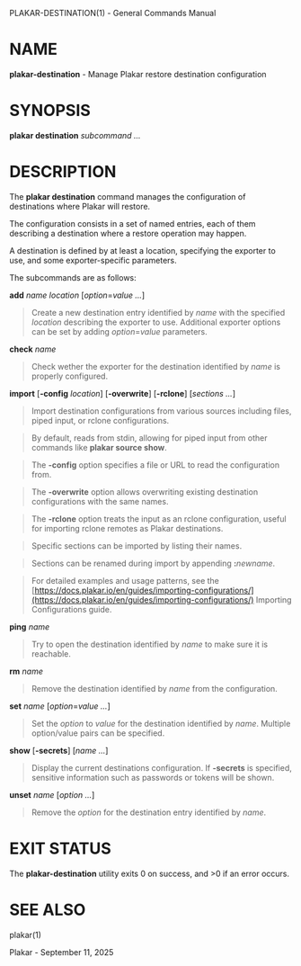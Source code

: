 PLAKAR-DESTINATION(1) - General Commands Manual

# NAME

**plakar-destination** - Manage Plakar restore destination configuration

# SYNOPSIS

**plakar&nbsp;destination**
*subcommand&nbsp;...*

# DESCRIPTION

The
**plakar destination**
command manages the configuration of destinations where Plakar will restore.

The configuration consists in a set of named entries, each of them
describing a destination where a restore operation may happen.

A destination is defined by at least a location, specifying the exporter
to use, and some exporter-specific parameters.

The subcommands are as follows:

**add** *name* *location* \[*option*=*value ...*]

> Create a new destination entry identified by
> *name*
> with the specified
> *location*
> describing the exporter to use.
> Additional exporter options can be set by adding
> *option*=*value*
> parameters.

**check** *name*

> Check wether the exporter for the destination identified by
> *name*
> is properly configured.

**import**
\[**-config** *location*]
\[**-overwrite**]
\[**-rclone**]
\[*sections ...*]

> Import destination configurations from various sources including files,
> piped input, or rclone configurations.

> By default, reads from stdin, allowing for piped input from other commands
> like
> **plakar source show**.

> The
> **-config**
> option specifies a file or URL to read the configuration from.

> The
> **-overwrite**
> option allows overwriting existing destination configurations with
> the same names.

> The
> **-rclone**
> option treats the input as an rclone configuration, useful for
> importing rclone remotes as Plakar destinations.

> Specific sections can be imported by listing their names.

> Sections can be renamed during import by appending
> **:**&zwnj;*newname*.

> For detailed examples and usage patterns, see the
> [https://docs.plakar.io/en/guides/importing-configurations/](https://docs.plakar.io/en/guides/importing-configurations/)
> Importing Configurations
> guide.

**ping** *name*

> Try to open the destination identified by
> *name*
> to make sure it is reachable.

**rm** *name*

> Remove the destination identified by
> *name*
> from the configuration.

**set** *name* \[*option*=*value ...*]

> Set the
> *option*
> to
> *value*
> for the destination identified by
> *name*.
> Multiple option/value pairs can be specified.

**show** \[**-secrets**] \[*name ...*]

> Display the current destinations configuration.
> If
> **-secrets**
> is specified, sensitive information such as passwords or tokens will be shown.

**unset** *name* \[*option ...*]

> Remove the
> *option*
> for the destination entry identified by
> *name*.

# EXIT STATUS

The **plakar-destination** utility exits&#160;0 on success, and&#160;&gt;0 if an error occurs.

# SEE ALSO

plakar(1)

Plakar - September 11, 2025
